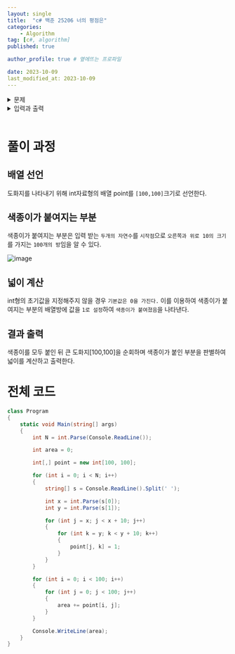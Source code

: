```yaml
---
layout: single
title:  "c# 백준 25206 너의 평점은"
categories: 
    - Algorithm
tag: [c#, algorithm]
published: true

author_profile: true # 옆에뜨는 프로파일

date: 2023-10-09
last_modified_at: 2023-10-09
---
```


<details>
<summary>문제</summary>
<div markdown="1"> 

가로, 세로의 크기가 각각 100인 정사각형 모양의 흰색 도화지가 있다. 이 도화지 위에 가로, 세로의 크기가 각각 10인 정사각형 모양의 검은색 색종이를 색종이의 변과 도화지의 변이 평행하도록 붙인다. 이러한 방식으로 색종이를 한 장 또는 여러 장 붙인 후 색종이가 붙은 검은 영역의 넓이를 구하는 프로그램을 작성하시오.

![image](https://github.com/novicehog/comments/assets/131991619/58ff4c2c-dfa2-4431-a26a-985409e771ee)

예를 들어 흰색 도화지 위에 세 장의 검은색 색종이를 그림과 같은 모양으로 붙였다면 검은색 영역의 넓이는 260이 된다.
<br>

</div>
</details>

<details>
<summary>입력과 출력</summary>
<div markdown="1">   

**입력**

첫째 줄에 색종이의 수가 주어진다. 이어 둘째 줄부터 한 줄에 하나씩 색종이를 붙인 위치가 주어진다. 색종이를 붙인 위치는 두 개의 자연수로 주어지는데 첫 번째 자연수는 색종이의 왼쪽 변과 도화지의 왼쪽 변 사이의 거리이고, 두 번째 자연수는 색종이의 아래쪽 변과 도화지의 아래쪽 변 사이의 거리이다. 색종이의 수는 100 이하이며, 색종이가 도화지 밖으로 나가는 경우는 없다

**출력**

첫째 줄에 색종이가 붙은 검은 영역의 넓이를 출력한다.

</div>
</details>

<br>


# 풀이 과정

## 배열 선언
도화지를 나타내기 위해 int자료형의 배열 point를 `[100,100]`크기로 선언한다.

## 색종이가 붙여지는 부분
색종이가 붙여지는 부분은 입력 받는 `두개의 자연수`를 `시작점`으로 `오른쪽과 위로 10의 크기`를 가지는 `100개의 방`임을 알 수 있다.

![image](https://github.com/novicehog/comments/assets/131991619/92f98adb-15c4-4135-bca7-c8110671ce1d)

## 넓이 계산
int형의 초기값을 지정해주지 않을 경우 `기본값은 0을 가진다.`
이를 이용하여 색종이가 붙여지는 부분의 배열방에 값을 `1로 설정`하여 `색종이가 붙여졌음`을 나타낸다.


## 결과 출력
색종이를 모두 붙인 뒤 큰 도화지[100,100]을 순회하며 색종이가 붙인 부분을 판별하여 넓이를 계산하고 출력한다.

# 전체 코드
```c#
class Program
{
    static void Main(string[] args)
    {
        int N = int.Parse(Console.ReadLine());

        int area = 0;

        int[,] point = new int[100, 100];

        for (int i = 0; i < N; i++)
        {
            string[] s = Console.ReadLine().Split(' ');

            int x = int.Parse(s[0]);
            int y = int.Parse(s[1]);

            for (int j = x; j < x + 10; j++)
            {
                for (int k = y; k < y + 10; k++)
                {
                    point[j, k] = 1;
                }
            }
        }

        for (int i = 0; i < 100; i++)
        {
            for (int j = 0; j < 100; j++)
            {
                area += point[i, j];
            }
        }

        Console.WriteLine(area);
    }
}
```
